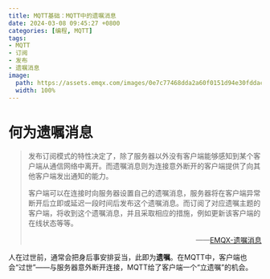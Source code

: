 ```yaml
---
title: MQTT基础：MQTT中的遗嘱消息
date: 2024-03-08 09:45:27 +0800
categories: [编程, MQTT]
tags:
- MQTT
- 订阅
- 发布
- 遗嘱消息
image:
  path: https://assets.emqx.com/images/0e7c77468dda2a60f0151d94e30fddac.jpg?imageMogr2/thumbnail/1520x684
  width: 100%
---
```


# 何为遗嘱消息

> 发布订阅模式的特性决定了，除了服务器以外没有客户端能够感知到某个客户端从通信网络中离开。而遗嘱消息则为连接意外断开的客户端提供了向其他客户端发出通知的能力。
>
> 客户端可以在连接时向服务器设置自己的遗嘱消息，服务器将在客户端异常断开后立即或延迟一段时间后发布这个遗嘱消息。而订阅了对应遗嘱主题的客户端，将收到这个遗嘱消息，并且采取相应的措施，例如更新该客户端的在线状态等等。
>
> <div style="text-align:right">——<a href="https://www.emqx.io/docs/zh/v5.0/messaging/mqtt-concepts.html#%E9%81%97%E5%98%B1%E6%B6%88%E6%81%AF">EMQX-遗嘱消息</a></div>

人在过世前，通常会把身后事安排妥当，此即为**遗嘱**。在MQTT中，客户端也会“过世”——与服务器意外断开连接，MQTT给了客户端一个“立遗嘱”的机会。
